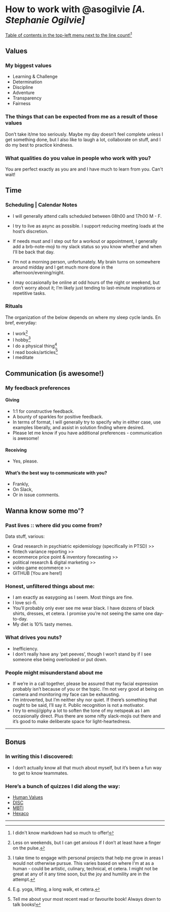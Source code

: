# How to work with @asogilvie _[A. Stephanie Ogilvie]_

[Table of contents in the top-left menu next to the line count!](https://github.blog/changelog/2021-04-13-table-of-contents-support-in-markdown-files)[^1]

## Values 

### My biggest values

- Learning & Challenge
- Determination
- Discipline
- Adventure
- Transparency
- Fairness

### The things that can be expected from me as a result of those values

Don’t take it/me too seriously. Maybe my day doesn’t feel complete unless I get something done, but I also like to laugh a lot, collaborate on stuff, and I do my best to practice kindness.

### What qualities do you value in people who work with you?

You are perfect exactly as you are and I have much to learn from you. Can't wait!

## Time

### Scheduling | Calendar Notes

- I will generally attend calls scheduled between 08h00 and 17h00 M - F.

- I try to live as async as possible. I support reducing meeting loads at the host’s discretion.

- If needs must and I step out for a workout or appointment, I generally add a brb-note-moji to my slack status so you know whether and when I’ll be back that day.

- I’m not a morning person, unfortunately. My brain turns on somewhere around midday and I get much more done in the afternoon/evening/night.

- I may occasionally be online at odd hours of the night or weekend, but don’t worry about it; I’m likely just tending to last-minute inspirations or repetitive tasks.

### Rituals

The organization of the below depends on where my sleep cycle lands. En bref, everyday:
- I work[^2]
- I hobby[^3]
- I do a physical thing[^4]
- I read books/articles[^5]
- I meditate

## Communication (is awesome!)

### My feedback preferences

#### Giving
- 1:1 for constructive feedback.
- A bounty of sparkles for positive feedback.
- In terms of format, I will generally try to specify why in either case, use examples liberally, and assist in solution finding where desired.
- Please let me know if you have additional preferences - communication is awesome!

#### Receiving
- Yes, please.

#### What’s the best way to communicate with you?
- Frankly,
- On Slack,
- Or in issue comments.

## Wanna know some mo'?

### Past lives :: where did you come from?

Data stuff, various:
- Grad research in psychiatric epidemiology (specifically in PTSD) >>
- fintech variance reporting >>
- ecommerce price point & inventory forecasting >>
- political research & digital marketing >>
- video game ecommerce >>
- GITHUB [You are here!]

### Honest, unfiltered things about me:
- I am exactly as easygoing as I seem. Most things are fine.
- I love sci-fi.
- You’ll probably only ever see me wear black. I have dozens of black shirts, dresses, et cetera. I promise you’re not seeing the same one day-to-day.
- My diet is 10% tasty memes.

### What drives you nuts?
- Inefficiency.
- I don’t really have any ‘pet peeves’, though I won’t stand by if I see someone else being overlooked or put down.

### People might misunderstand about me
- If we’re in a call together, please be assured that my facial expression probably isn’t because of you or the topic. I’m not very good at being on camera and monitoring my face can be exhausting.
- I’m introverted, but I’m neither shy nor quiet. If there’s something that ought to be said, I’ll say it. Public recognition is not a motivator.
- I try to emoji/giphy a lot to soften the tone of my netspeak as I am occasionally direct. Plus there are some nifty slack-mojis out there and it’s good to make deliberate space for light-heartedness.
---

## Bonus

### In writing this I discovered:
- I don’t actually know all that much about myself, but it’s been a fun way to get to know teammates.

### Here’s a bunch of quizzes I did along the way:

- [Human Values](https://github.com/asogilvie/useful/blob/main/imgs/human_values_test.png)
- [DISC](https://github.com/asogilvie/useful/blob/main/imgs/disc.png)
- [MBTI](https://github.com/asogilvie/useful/blob/main/imgs/mbti.png)
- [Hexaco](https://github.com/asogilvie/useful/blob/main/imgs/hexaco.png)

---
[^1]: I didn't know markdown had so much to offer!
[^2]: Less on weekends, but I can get anxious if I don’t at least have a finger on the pulse.
[^3]: I take time to engage with personal projects that help me grow in areas I would not otherwise pursue. This varies based on where I'm at as a human - could be artistic, culinary, technical, et cetera. I might not be great at any of it any time soon, but the joy and humility are in the attempt.
[^4]: E.g. yoga, lifting, a long walk, et cetera.
[^5]: Tell me about your most recent read or favourite book! Always down to talk books!
